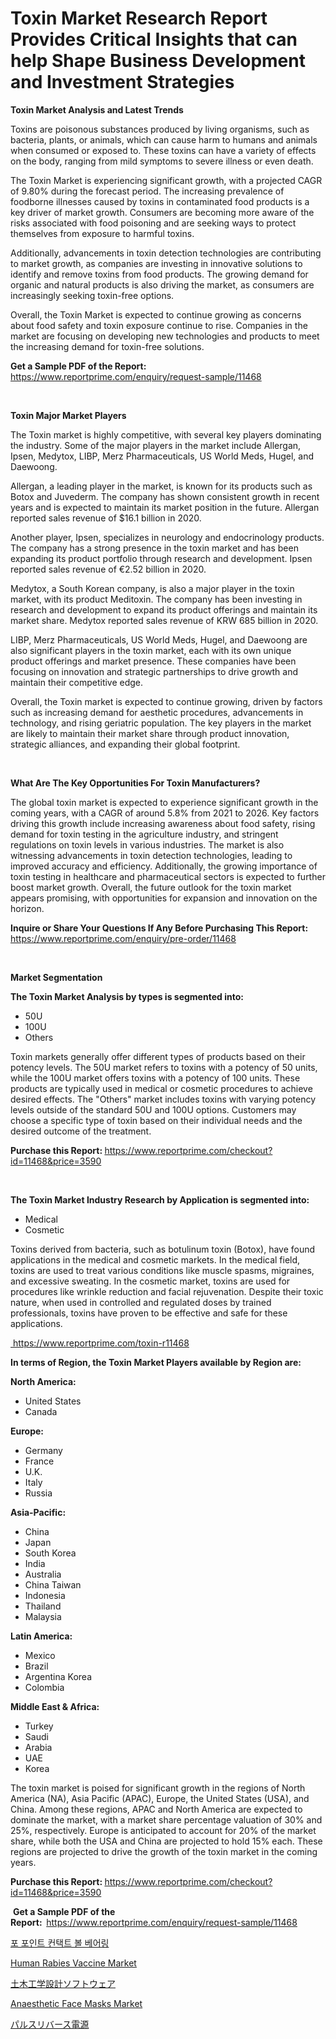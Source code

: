 <p><h1>Toxin Market Research Report Provides Critical Insights that can help Shape Business Development and Investment Strategies</h1></p><p><strong>Toxin Market Analysis and Latest Trends</strong></p>
<p><p>Toxins are poisonous substances produced by living organisms, such as bacteria, plants, or animals, which can cause harm to humans and animals when consumed or exposed to. These toxins can have a variety of effects on the body, ranging from mild symptoms to severe illness or even death.</p><p>The Toxin Market is experiencing significant growth, with a projected CAGR of 9.80% during the forecast period. The increasing prevalence of foodborne illnesses caused by toxins in contaminated food products is a key driver of market growth. Consumers are becoming more aware of the risks associated with food poisoning and are seeking ways to protect themselves from exposure to harmful toxins.</p><p>Additionally, advancements in toxin detection technologies are contributing to market growth, as companies are investing in innovative solutions to identify and remove toxins from food products. The growing demand for organic and natural products is also driving the market, as consumers are increasingly seeking toxin-free options.</p><p>Overall, the Toxin Market is expected to continue growing as concerns about food safety and toxin exposure continue to rise. Companies in the market are focusing on developing new technologies and products to meet the increasing demand for toxin-free solutions.</p></p>
<p><strong>Get a Sample PDF of the Report:&nbsp;</strong> <a href="https://www.reportprime.com/enquiry/request-sample/11468">https://www.reportprime.com/enquiry/request-sample/11468</a></p>
<p>&nbsp;</p>
<p><strong>Toxin Major Market Players</strong></p>
<p><p>The Toxin market is highly competitive, with several key players dominating the industry. Some of the major players in the market include Allergan, Ipsen, Medytox, LIBP, Merz Pharmaceuticals, US World Meds, Hugel, and Daewoong. </p><p>Allergan, a leading player in the market, is known for its products such as Botox and Juvederm. The company has shown consistent growth in recent years and is expected to maintain its market position in the future. Allergan reported sales revenue of $16.1 billion in 2020.</p><p>Another player, Ipsen, specializes in neurology and endocrinology products. The company has a strong presence in the toxin market and has been expanding its product portfolio through research and development. Ipsen reported sales revenue of €2.52 billion in 2020.</p><p>Medytox, a South Korean company, is also a major player in the toxin market, with its product Meditoxin. The company has been investing in research and development to expand its product offerings and maintain its market share. Medytox reported sales revenue of KRW 685 billion in 2020.</p><p>LIBP, Merz Pharmaceuticals, US World Meds, Hugel, and Daewoong are also significant players in the toxin market, each with its own unique product offerings and market presence. These companies have been focusing on innovation and strategic partnerships to drive growth and maintain their competitive edge.</p><p>Overall, the Toxin market is expected to continue growing, driven by factors such as increasing demand for aesthetic procedures, advancements in technology, and rising geriatric population. The key players in the market are likely to maintain their market share through product innovation, strategic alliances, and expanding their global footprint.</p></p>
<p>&nbsp;</p>
<p><strong>What Are The Key Opportunities For Toxin Manufacturers?</strong></p>
<p><p>The global toxin market is expected to experience significant growth in the coming years, with a CAGR of around 5.8% from 2021 to 2026. Key factors driving this growth include increasing awareness about food safety, rising demand for toxin testing in the agriculture industry, and stringent regulations on toxin levels in various industries. The market is also witnessing advancements in toxin detection technologies, leading to improved accuracy and efficiency. Additionally, the growing importance of toxin testing in healthcare and pharmaceutical sectors is expected to further boost market growth. Overall, the future outlook for the toxin market appears promising, with opportunities for expansion and innovation on the horizon.</p></p>
<p><strong>Inquire or Share Your Questions If Any Before Purchasing This Report:</strong> <a href="https://www.reportprime.com/enquiry/pre-order/11468">https://www.reportprime.com/enquiry/pre-order/11468</a></p>
<p>&nbsp;</p>
<p><strong>Market Segmentation</strong></p>
<p><strong>The Toxin Market Analysis by types is segmented into:</strong></p>
<p><ul><li>50U</li><li>100U</li><li>Others</li></ul></p>
<p><p>Toxin markets generally offer different types of products based on their potency levels. The 50U market refers to toxins with a potency of 50 units, while the 100U market offers toxins with a potency of 100 units. These products are typically used in medical or cosmetic procedures to achieve desired effects. The "Others" market includes toxins with varying potency levels outside of the standard 50U and 100U options. Customers may choose a specific type of toxin based on their individual needs and the desired outcome of the treatment.</p></p>
<p><strong>Purchase this Report:&nbsp;</strong><a href="https://www.reportprime.com/checkout?id=11468&price=3590">https://www.reportprime.com/checkout?id=11468&price=3590</a></p>
<p>&nbsp;</p>
<p><strong>The Toxin Market Industry Research by Application is segmented into:</strong></p>
<p><ul><li>Medical</li><li>Cosmetic</li></ul></p>
<p><p>Toxins derived from bacteria, such as botulinum toxin (Botox), have found applications in the medical and cosmetic markets. In the medical field, toxins are used to treat various conditions like muscle spasms, migraines, and excessive sweating. In the cosmetic market, toxins are used for procedures like wrinkle reduction and facial rejuvenation. Despite their toxic nature, when used in controlled and regulated doses by trained professionals, toxins have proven to be effective and safe for these applications.</p></p>
<p><a href="https://www.reportprime.com/toxin-r11468">&nbsp;https://www.reportprime.com/toxin-r11468</a></p>
<p><strong>In terms of Region, the Toxin Market Players available by Region are:</strong></p>
<p>
    <p> <strong> North America: </strong>
        <ul>
            <li>United States</li>
            <li>Canada</li>
        </ul>
        </p> 
    <p> <strong> Europe: </strong>
        <ul>
            <li>Germany</li>
            <li>France</li>
            <li>U.K.</li>
            <li>Italy</li>
            <li>Russia</li>
        </ul>
        </p> 
    <p> <strong> Asia-Pacific: </strong>
        <ul>
            <li>China</li>
            <li>Japan</li>
            <li>South Korea</li>
            <li>India</li>
            <li>Australia</li>
            <li>China Taiwan</li>
            <li>Indonesia</li>
            <li>Thailand</li>
            <li>Malaysia</li>
        </ul>
        </p> 
    <p> <strong> Latin America: </strong>
        <ul>
            <li>Mexico</li>
            <li>Brazil</li>
            <li>Argentina Korea</li>
            <li>Colombia</li>
        </ul>
        </p> 
    <p> <strong> Middle East & Africa: </strong>
        <ul>
            <li>Turkey</li>
            <li>Saudi</li>
            <li>Arabia</li>
            <li>UAE</li>
            <li>Korea</li>
        </ul>
    </p>
    </p>
<p><p>The toxin market is poised for significant growth in the regions of North America (NA), Asia Pacific (APAC), Europe, the United States (USA), and China. Among these regions, APAC and North America are expected to dominate the market, with a market share percentage valuation of 30% and 25%, respectively. Europe is anticipated to account for 20% of the market share, while both the USA and China are projected to hold 15% each. These regions are projected to drive the growth of the toxin market in the coming years.</p></p>
<p><strong>Purchase this Report: </strong><a href="https://www.reportprime.com/checkout?id=11468&price=3590">https://www.reportprime.com/checkout?id=11468&price=3590</a></p>
<p>&nbsp;<strong>Get a Sample PDF of the Report:&nbsp;&nbsp;</strong><a href="https://www.reportprime.com/enquiry/request-sample/11468">https://www.reportprime.com/enquiry/request-sample/11468</a></p>
<p><strong></strong></p>
<p><p><a href="https://github.com/darrellockm3ytan895656/Market-Research-Report-List-1/blob/main/675518824205.md">포 포인트 컨택트 볼 베어링</a></p><p><a href="https://github.com/Sinjinluong3e0awx2m195k76/Market-Research-Report-List-2/blob/main/human-rabies-vaccine-market.md">Human Rabies Vaccine Market</a></p><p><a href="https://github.com/mohamedbakry57/Market-Research-Report-List-3/blob/main/931010737118.md">土木工学設計ソフトウェア</a></p><p><a href="https://www.linkedin.com/pulse/anaesthetic-face-masks-market-trends-forecast-competitive-analysis-ogede?trackingId=CPAerXdlnDDW52OdZKSr5Q%3D%3D">Anaesthetic Face Masks Market</a></p><p><a href="https://github.com/schmahlson/Market-Research-Report-List-1/blob/main/349133025980.md">パルスリバース電源</a></p></p>